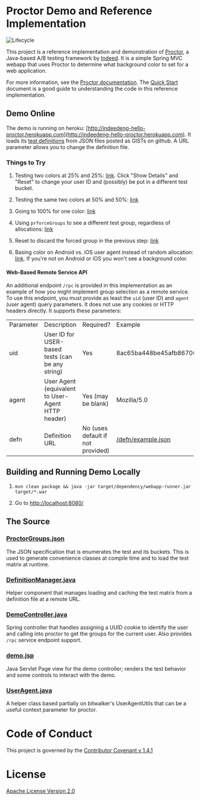 # Proctor Demo and Reference Implementation

![Lifecycle](https://img.shields.io/osslifecycle/indeedeng/utilproctor-demo.svg)

This project is a reference implementation and demonstration of [Proctor](https://github.com/indeedeng/proctor), a Java-based A/B testing framework by [Indeed](http://engineering.indeed.com). It is a simple Spring MVC webapp that uses Proctor to determine what background color to set for a web application.

For more information, see the [Proctor documentation](http://indeedeng.github.io/proctor). The [Quick Start](http://indeedeng.github.io/proctor/docs/quick-start/) document is a good guide to understanding the code in this reference implementation.

## Demo Online

The demo is running on heroku: [http://indeedeng-hello-proctor.herokuapp.com](http://indeedeng-hello-proctor.herokuapp.com). It loads its [test definitions](http://indeedeng.github.io/proctor/docs/terminology/#toc_4) from JSON files posted as GISTs on github. A URL parameter allows you to change the definition file.

### Things to Try

1. Testing two colors at 25% and 25%: [link](http://indeedeng-hello-proctor.herokuapp.com/?defn=https%3A%2F%2Fgist.github.com%2Fyouknowjack%2F6771052%2Fraw).  Click "Show Details" and "Reset" to change your user ID and (possibly) be put in a different test bucket.

1. Testing the same two colors at 50% and 50%: [link](http://indeedeng-hello-proctor.herokuapp.com/?defn=https%3A%2F%2Fgist.github.com%2Fyouknowjack%2F6718854%2Fraw)

1. Going to 100% for one color: [link](http://indeedeng-hello-proctor.herokuapp.com/?defn=https%3A%2F%2Fgist.github.com%2Fyouknowjack%2F6718870%2Fraw)

1. Using `prforceGroups` to see a different test group, regardless of allocations: [link](http://indeedeng-hello-proctor.herokuapp.com/?prforceGroups=bgcolortst3)

1. Reset to discard the forced group in the previous step: [link](http://indeedeng-hello-proctor.herokuapp.com/reset)

1. Basing color on Android vs. iOS user agent instead of random allocation: [link](http://indeedeng-hello-proctor.herokuapp.com/?defn=https%3A%2F%2Fgist.github.com%2Fyouknowjack%2F6718801%2Fraw). If you're not on Android or iOS you won't see a background color.

#### Web-Based Remote Service API

An additional endpoint `/rpc` is provided in this implementation as an example of how you might implement group selection as a remote service. To use this endpoint, you must provide as least the `uid` (user ID) and `agent` (user agent) query parameters. It does not use any cookies or HTTP headers directly. It supports these parameters:
<table>
<tr>
<td>Parameter</td>
<td>Description</td>
<td>Required?</td>
<td>Example</td>
</tr>
<tr>
<td>uid</td>
<td>User ID for USER-based tests (can be any string)</td>
<td>Yes</td>
<td>8ac65ba448be45afb86706e8cab979cf</td>
</tr>
<tr>
<td>agent</td>
<td>User Agent (equivalent to User-Agent HTTP header)</td>
<td>Yes (may be blank)</td>
<td>Mozilla/5.0</td>
</tr>
<tr>
<td>defn</td>
<td>Definition URL</td>
<td>No (uses default if not provided)</td>
<td><a href="https://raw.githubusercontent.com/indeedeng/proctor-demo/master/src/main/webapp/defn/example.json">/defn/example.json</a></td>
</tr>
</table>

## Building and Running Demo Locally

1. `mvn clean package && java -jar target/dependency/webapp-runner.jar target/*.war`

1. Go to [http://localhost:8080/](http://localhost:8080/)

## The Source

### [ProctorGroups.json](https://github.com/indeedeng/proctor-demo/blob/master/src/main/proctor/com/indeed/demo/ProctorGroups.json)
The JSON specification that is enumerates the test and its buckets. This is used to generate convenience classes at compile time and to load the test matrix at runtime.

### [DefinitionManager.java](https://github.com/indeedeng/proctor-demo/blob/master/src/main/java/com/indeed/demo/proctor/DefinitionManager.java)
Helper component that manages loading and caching the test matrix from a definition file at a remote URL.

### [DemoController.java](https://github.com/indeedeng/proctor-demo/blob/master/src/main/java/com/indeed/demo/proctor/DemoController.java)
Spring controller that handles assigning a UUID cookie to identify the user and calling into proctor to get the groups for the current user. Also provides `/rpc` service endpoint support.

### [demo.jsp](https://github.com/indeedeng/proctor-demo/blob/master/src/main/webapp/WEB-INF/jsp/demo.jsp)
Java Servlet Page view for the demo controller; renders the test behavior and some controls to interact with the demo.

### [UserAgent.java](https://github.com/indeedeng/proctor-demo/blob/master/src/main/java/com/indeed/web/useragents/UserAgent.java)
A helper class based partially on bitwalker's UserAgentUtils that can be a useful context parameter for proctor.

# Code of Conduct
This project is governed by the [Contributor Covenant v 1.4.1](CODE_OF_CONDUCT.md)

# License

[Apache License Version 2.0](https://github.com/indeedeng/proctor-demo/blob/master/LICENSE)

